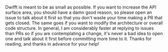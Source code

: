 Dwifft is meant to be as small as possible. If you want to increase the API surface area, you should have a damn good reason, so please open an issue to talk about it first so that you don't waste your time making a PR that gets closed. The same goes if you want to modify the architecture or overall code structure. In general, I am considerably faster at replying to issues than PRs so if you are contemplating a change, it's never a bad idea to open one and talk about it first before committing more time to it. Thanks for reading, and thanks in advance for your help!